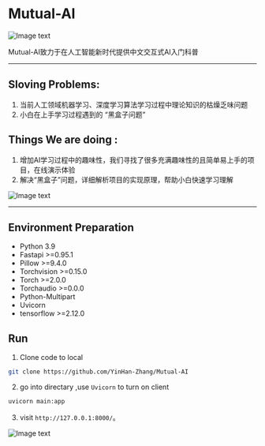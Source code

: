 # Mutual-AI

![Image text](https://raw.github.com/YinHan-Zhang/Mutual-AI/master/img/AI-pic2.jpg)

Mutual-AI致力于在人工智能新时代提供中文交互式AI入门科普

--- 

## Sloving Problems:
1. 当前人工领域机器学习、深度学习算法学习过程中理论知识的枯燥乏味问题
2. 小白在上手学习过程遇到的 “黑盒子问题”

## Things We are doing :

1. 增加AI学习过程中的趣味性，我们寻找了很多充满趣味性的且简单易上手的项目，在线演示体验
2. 解决“黑盒子”问题，详细解析项目的实现原理，帮助小白快速学习理解

![Image text](https://raw.github.com/YinHan-Zhang/Mutual-AI/master/img/AI-pic3.jpg)

---

## Environment Preparation

- Python 3.9
- Fastapi >=0.95.1
- Pillow >=9.4.0
- Torchvision >=0.15.0
- Torch >=2.0.0
- Torchaudio >=0.0.0
- Python-Multipart
- Uvicorn
- tensorflow >=2.12.0

## Run

1. Clone code to local

```bash
git clone https://github.com/YinHan-Zhang/Mutual-AI
```

2. go into directary ,use `Uvicorn` to turn on client


```bash
uvicorn main:app
```

3. visit `http://127.0.0.1:8000/`。



![Image text](https://raw.github.com/YinHan-Zhang/Mutual-AI/master/img/AI-pic1.jpeg)
